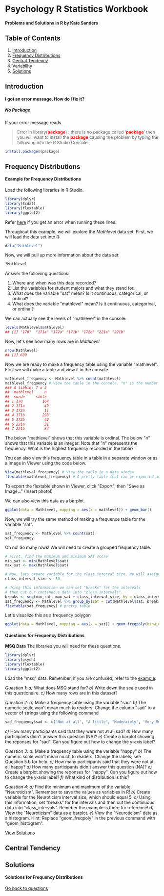 # Psychology R Statistics Workbook 
#### Problems and Solutions in R by Kate Sanders

## Table of Contents
1. [Introduction](#introduction)
2. [Frequency Distributions](#frequency-distributions)
3. [Central Tendency](#central-tendency)
4. Variability
5. [Solutions](#solutions)

## Introduction 

#### I got an error message. How do I fix it?

##### No Package
If your error message reads 
>Error in library(<span style="color:red">**package**</span>) : there is no package called ‘<span style="color:red">**package**</span>’
then you will want to install the <span style="color:red">**package**</span> causing the problem by typing the following into the R Studio Console:
```r
install.packages(package)
```

## Frequency Distributions

#### Example for Frequency Distributions
Load the following libraries in R Studio. 
```r
library(dplyr)
library(Ecdat)
library(flextable)
library(ggplot2)
```
Refer [here](#no-package) if you get an error when running these lines. 

Throughout this example, we will explore the *Mathlevel* data set. First, we will load the data set into R:
```r
data("Mathlevel")
```
Now, we will pull up more information about the data set:
```r
?Mathlevel
```
Answer the following questions:
1. Where and when was this data recorded?
2. List the variables for student majors and what they stand for.
3. What does the variable "sat" mean? Is it continuous, categorical, or ordinal?
4. What does the variable "mathlevel" mean? Is it continuous, categorical, or ordinal?

We can actually see the levels of "mathlevel" in the console:
```r
levels(Mathlevel$mathlevel)
## [1] "170"  "171a" "172a" "171b" "172b" "221a" "221b"
```
Now, let's see how many rows are in *Mathlevel*
```r
nrow(Mathlevel)
## [1] 609
```
Now we are ready to make a frequency table using the variable "mathlevel". First we will make a table and view it in the console.
```r
mathlevel_frequency <- Mathlevel %>% count(mathlevel)
mathlevel_frequency # View the table in the console. "n" is the number of observations
### A tibble: 7 x 2
##  mathlevel     n
##  <ord>     <int>
## 1 170         164
## 2 171a         49
## 3 172a         11
## 4 171b        228
## 5 172b         42
## 6 221a         31
## 7 221b         84
```
The <ord> below "mathlevel" shows that this variable is ordinal. The <int> below "n" shows that this variable is an integer. Note that "n" represents the frequency. What is the highest frequency recorded in the table? 

You can also view this frequency table in a table in a separate window or as a image in Viewer using the code below.
```r
View(mathlevel_frequency) # View the table in a data window
flextable(mathlevel_frequency) # A pretty table that can be exported as a picture
```
To export the flextable shown in Viewer, click "Export", then "Save as Image..."
(Insert photo!)

We can also view this data as a barplot.
```r
ggplot(data = Mathlevel, mapping = aes(x = mathlevel)) + geom_bar() 
```
Now, we will try the same method of making a frequence table for the variable "sat".
```r
sat_frequency <- Mathlevel %>% count(sat)
sat_frequency 
```
Oh no! So many rows! We will need to create a grouped frequency table.

```r
# First, find the maximum and minimum SAT score
min_sat <- min(Mathlevel$sat)
max_sat <- max(Mathlevel$sat)

# Now, lets create variable for the class interval size. We will assign it the value 50
class_interval_size <- 50

# Using this information we can set "breaks" for the intervals
# then cut our continuous data into "class_intervals".
breaks <- seq(min_sat, max_sat + class_interval_size, by = class_interval_size)
sat_frequency <- Mathlevel %>% group_by(sat = cut(Mathlevel$sat, breaks,right = FALSE)) %>% count()
flextable(sat_frequency) # pretty table
```
Let's visualize this as a frequency polygon 
```r
ggplot(data = Mathlevel, mapping = aes(x = sat)) + geom_freqpoly(binwidth = class_interval_size)
```

#### Questions for Frequency Distributions

__MSQ Data__ 
The libraries you will need for these questions.
```r
library(dplyr)
library(psych)
library(flextable)
library(ggplot2)
```
Load the "msq" data. Remember, if you are confused, refer to the [example](#example-for-frequence-distributions).

_Question 1_: 
_a)_ What does MSQ stand for?
_b)_ Write down the scale used in this questionaire.
_c)_ How many rows are in this dataset?

_Question 2_: 
_a)_ Make a frequency table using the variable "sad"
_b)_ The numeric scale won't mean much to readers. Change the column "sad" to a vector of strings using the following command
```r
sad_frequency$sad <- c("Not at all", "A little", "Moderately", "Very Much", "NA")
```
_c)_ How many participants said that they were not at all sad?
_d)_ How many participants didn't answer this question (NA)?
_e)_ Create a barplot showing the reponses for "sad". Can you figure out how to change the y-axis label?

_Question 3_:
_a)_ Make a frequency table using the variable "happy"
_b)_ The numeric scale won't mean much to readers. Change the labels; see Question 5.b for help. 
_c)_ How many participants said that they were not at all happy?
_d)_ How many participants didn't answer this question (NA)?
_e)_ Create a barplot showing the reponses for "happy". Can you figure out how to change the y-axis label?
_f)_ What kind of distribution is this?

_Question 4_:
_a)_ Find the minimum and maximum of the variable "Neuroticism". Remember to save the values as variables in R!
_b)_ Create variable for the Neuroticism interval size, which should equal 5.
_c)_ Using this information, set "breaks" for the intervals and then cut the continuous data into "class_intervals". Remeber the example is there for reference!
_d)_ View the "Neuroticism" data as a barplot.
_e)_ View the "Neuroticism" data as a histogram. Hint: Replace "geom_freqpoly" in the previous command with "geom_histogram".

[View Solutions](#solutions-for-frequency-distributions)
## Central Tendency 


## Solutions

#### Solutions for Frequency Distributions
[Go back to questions](#questions-for-frequency-distributions)
